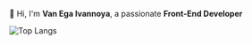 👋 Hi, I'm **Van Ega Ivannoya**, a passionate **Front-End Developer**


![Top Langs](https://github-readme-stats.vercel.app/api/top-langs/?username=P3rXeuS&layout=compact&theme=radical)
